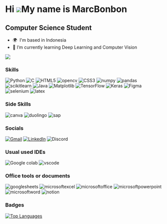 <!--
**marcbonbon/marcbonbon** is a ✨ _special_ ✨ repository because its `README.md` (this file) appears on your GitHub profile.

Here are some ideas to get you started:

- 🔭 I’m currently working on ...
- 🌱 I’m currently learning ...
- 👯 I’m looking to collaborate on ...
- 🤔 I’m looking for help with ...
- 💬 Ask me about ...
- 📫 How to reach me: ...
- 😄 Pronouns: ...
- ⚡ Fun fact: ...
-->

Hi ![](https://user-images.githubusercontent.com/18350557/176309783-0785949b-9127-417c-8b55-ab5a4333674e.gif)My name is MarcBonbon
==================================================================================================================================

Computer Science Student
------------------------

* 🌍  I'm based in Indonesia
* 🌱 I’m currently learning Deep Learning and Computer Vision

<a href="https://www.github.com/Marcbonbon" target="_blank" rel="noreferrer"><img
src="https://img.shields.io/github/followers/Marcbonbon?logo=github&style=for-the-badge&color=3382ed&labelColor=1e3a8a" /></a>

### Skills
![Python](https://img.shields.io/badge/python-3670A0?style=for-the-badge&logo=python&logoColor=ffdd54)
![C](https://img.shields.io/badge/c-%2300599C.svg?style=for-the-badge&logo=c&logoColor=white)
![HTML5](https://img.shields.io/badge/html5-%23E34F26.svg?style=for-the-badge&logo=html5&logoColor=white)
![opencv](https://img.shields.io/badge/OpenCV-27338e?style=for-the-badge&logo=OpenCV&logoColor=white)
![CSS3](https://img.shields.io/badge/css3-%231572B6.svg?style=for-the-badge&logo=css3&logoColor=white)
![numpy](https://img.shields.io/badge/Numpy-777BB4?style=for-the-badge&logo=numpy&logoColor=white)
![pandas](https://img.shields.io/badge/Pandas-2C2D72?style=for-the-badge&logo=pandas&logoColor=white)
![scikitlearn](https://img.shields.io/badge/scikit_learn-F7931E?style=for-the-badge&logo=scikit-learn&logoColor=white)
![Java](https://img.shields.io/badge/java-%23ED8B00.svg?style=for-the-badge&logo=openjdk&logoColor=white)
![Matplotlib](https://img.shields.io/badge/Matplotlib-%23ffffff.svg?style=for-the-badge&logo=Matplotlib&logoColor=black)
![TensorFlow](https://img.shields.io/badge/TensorFlow-%23FF6F00.svg?style=for-the-badge&logo=TensorFlow&logoColor=white)
![Keras](https://img.shields.io/badge/Keras-%23D00000.svg?style=for-the-badge&logo=Keras&logoColor=white)
![Figma](https://img.shields.io/badge/figma-%23F24E1E.svg?style=for-the-badge&logo=figma&logoColor=white)
![selenium](https://img.shields.io/badge/Selenium-43B02A?style=for-the-badge&logo=Selenium&logoColor=white)
![latex](https://img.shields.io/badge/LaTeX-47A141?style=for-the-badge&logo=LaTeX&logoColor=white)


### Side Skills
![canva](https://img.shields.io/badge/Canva-%2300C4CC.svg?&style=for-the-badge&logo=Canva&logoColor=white)
![duolingo](https://img.shields.io/badge/Duolingo-58CC02?style=for-the-badge&logo=Duolingo&logoColor=white)
![sap](https://img.shields.io/badge/SAP-0FAAFF?style=for-the-badge&logo=sap&logoColor=white)

### Socials
[![Gmail](https://img.shields.io/badge/Gmail-D14836?style=for-the-badge&logo=gmail&logoColor=white)](mailto:marcbonbon479@gmail.com)
[![LinkedIn](https://img.shields.io/badge/linkedin-%230077B5.svg?style=for-the-badge&logo=linkedin&logoColor=white)](https://www.linkedin.com/in/marcellino-b-616428279/)
![Discord](https://img.shields.io/badge/Discord-%235865F2.svg?style=for-the-badge&logo=discord&logoColor=white)
<!-- ![](https://img.shields.io/badge/Username-marcbonbon.-black) -->

### Usual used IDEs
![Google colab](https://img.shields.io/badge/Google_Colab-F9AB00?style=for-the-badge&logo=googlecolab&color=525252)
![vscode](https://img.shields.io/badge/VSCode-0078D4?style=for-the-badge&logo=visual%20studio%20code&logoColor=white)

### Office tools or documents
![googlesheets](https://img.shields.io/badge/Google%20Sheets-34A853?style=for-the-badge&logo=google-sheets&logoColor=white)
![microsoftexcel](https://img.shields.io/badge/Microsoft_Excel-217346?style=for-the-badge&logo=microsoft-excel&logoColor=white)
![microsoftoffice](https://img.shields.io/badge/Microsoft_Office-D83B01?style=for-the-badge&logo=microsoft-office&logoColor=white)
![microsoftpowerpoint](https://img.shields.io/badge/Microsoft_PowerPoint-B7472A?style=for-the-badge&logo=microsoft-powerpoint&logoColor=white)
![microsoftword](https://img.shields.io/badge/Microsoft_Word-2B579A?style=for-the-badge&logo=microsoft-word&logoColor=white)
![notion](https://img.shields.io/badge/Notion-000000?style=for-the-badge&logo=notion&logoColor=white)

### Badges

<a href="https://github.com/Marcbonbon" align="left">
  <img src="https://github-readme-stats.vercel.app/api/top-langs/?username=Marcbonbon&langs_count=10&title_color=444e59&text_color=ffffff&icon_color=3382ed&bg_color=333333&hide_border=true&locale=en&custom_title=Top%20Languages" alt="Top Languages" />
</a>
